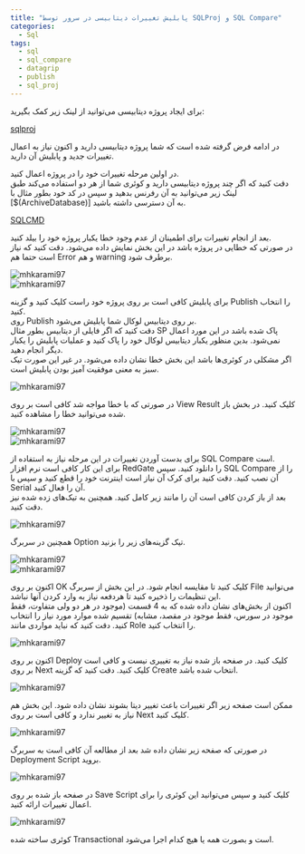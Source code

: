 ```yaml
---
title: "پابلیش تغییرات دیتابیسی در سرور توسط SQLProj و SQL Compare"
categories:
  - Sql
tags:
  - sql
  - sql_compare
  - datagrip
  - publish
  - sql_proj
---
```


برای ایجاد پروژه دیتابیسی می‌توانید از لینک زیر کمک بگیرید:  

[sqlproj](https://learn.microsoft.com/en-us/sql/tools/sql-database-projects/tutorials/create-deploy-sql-project?view=sql-server-ver16&pivots=sq1-visual-studio)  

در ادامه فرض گرفته شده است که شما پروژه دیتابیسی دارید و اکنون نیاز به اعمال تغییرات جدید و پابلیش آن دارید.  


در اولین مرحله تغییرات خود را در پروژه اعمال کنید.  
دقت کنید که اگر چند پروژه دیتابیسی دارید و کوئری شما از هر دو استفاده می‌کند طبق لینک زیر می‌توانید به آن رفرنس بدهید و سپس در کد خود بطور مثال با [$(ArchiveDatabase)] به آن دسترسی داشته باشید.  

[SQLCMD](https://learn.microsoft.com/en-us/sql/tools/sql-database-projects/concepts/database-references?view=sql-server-ver16&pivots=sq1-visual-studio)  

بعد از انجام تغییرات برای اطمینان از عدم وجود خطا یکبار پروژه خود را بیلد کنید.  
در صورتی که خطایی در پروژه باشد در این بخش نمایش داده می‌شود. دقت کنید که نیاز است حتما هم Error و هم warning برطرف شود.
 
![mhkarami97](/assets/img/sql-publish-1.jpg)  
![mhkarami97](/assets/img/sql-publish-2.jpg)  

برای پابلیش کافی است بر روی پروژه خود راست کلیک کنید و گزینه Publish را انتخاب کنید.  
روی Publish بر روی دیتابیس لوکال شما پابلیش می‌شود.  
دقت کنید که اگر فایلی از دیتابیس بطور مثال SP پاک شده باشد در این مورد اعمال نمی‌شود. بدین منظور یکبار دیتابیس لوکال خود را پاک کنید و عملیات پابلیش را یکبار دیگر انجام دهید.  
اگر مشکلی در کوئری‌ها باشد این بخش خطا نشان داده می‌شود. در غیر این صورت تیک سبز به معنی موفقیت آمیز بودن پابلیش است.  

![mhkarami97](/assets/img/sql-publish-3.jpg)  

در صورتی که با خطا مواجه شد کافی است بر روی View Result کلیک کنید. در بخش باز شده می‌توانید خطا را مشاهده کنید.  

![mhkarami97](/assets/img/sql-publish-4.jpg)  
![mhkarami97](/assets/img/sql-publish-5.jpg)  

برای بدست آوردن تغییرات در این مرحله نیاز به استفاده از SQL Compare است.  
برای این کار کافی است نرم افزار RedGate را دانلود کنید. سپس SQL Compare را از آن نصب کنید. دقت کنید برای کرک آن نیاز است اینترنت خود را قطع کنید و سپس با Serial آن را فعال کنید.  
بعد از باز کردن کافی است آن را مانند زیر کامل کنید. همچنین به تیک‌های زده شده نیز دقت کنید.  

![mhkarami97](/assets/img/sql-publish-6.jpg)  
  
همچنین در سربرگ Option تیک گزینه‌های زیر را بزنید.  

![mhkarami97](/assets/img/sql-publish-7.jpg)  
![mhkarami97](/assets/img/sql-publish-8.jpg)  

اکنون بر روی OK کلیک کنید تا مقایسه انجام شود. در این بخش از سربرگ File می‌توانید این تنظیمات را ذخیره کنید تا هردفعه نیاز به وارد کردن آنها نباشد.  
اکنون از بخش‌های نشان داده شده که به 4 قسمت (موجود در هر دو ولی متفاوت، فقط موجود در سورس، فقط موجود در مقصد، مشابه) تقسیم شده موارد مورد نیاز را انتخاب کنید. دقت کنید که نباید مواردی مانند Role را انتخاب کنید.  

![mhkarami97](/assets/img/sql-publish-8-1.jpg)  

اکنون بر روی Deploy کلیک کنید. در صفحه باز شده نیاز به تغییری نیست و کافی است بر روی Next کلیک کنید. دقت کنید که گزینه Create انتخاب شده باشد.  

![mhkarami97](/assets/img/sql-publish-9.jpg)  

ممکن است صفحه زیر اگر تغییرات باعث تغییر دیتا بشوند نشان داده شود. این بخش هم نیاز به تغییر ندارد و کافی است بر روی Next کلیک کنید.  

![mhkarami97](/assets/img/sql-publish-10.jpg)  

در صورتی که صفحه زیر نشان داده شد بعد از مطالعه آن کافی است به سربرگ Deployment Script بروید.  

![mhkarami97](/assets/img/sql-publish-11.jpg)  

در صفحه باز شده بر روی Save Script کلیک کنید و سپس می‌توانید این کوئری را برای اعمال تغییرات ارائه کنید.  

![mhkarami97](/assets/img/sql-publish-12.jpg)  

کوئری ساخته شده Transactional است و بصورت همه یا هیچ کدام اجرا می‌شود.  